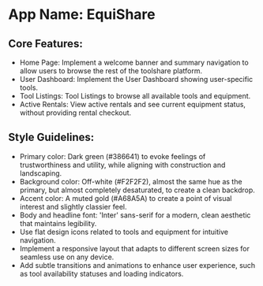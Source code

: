 # **App Name**: EquiShare

## Core Features:

- Home Page: Implement a welcome banner and summary navigation to allow users to browse the rest of the toolshare platform.
- User Dashboard: Implement the User Dashboard showing user-specific tools.
- Tool Listings: Tool Listings to browse all available tools and equipment.
- Active Rentals: View active rentals and see current equipment status, without providing rental checkout.

## Style Guidelines:

- Primary color: Dark green (#386641) to evoke feelings of trustworthiness and utility, while aligning with construction and landscaping.
- Background color: Off-white (#F2F2F2), almost the same hue as the primary, but almost completely desaturated, to create a clean backdrop.
- Accent color: A muted gold (#A68A5A) to create a point of visual interest and slightly classier feel.
- Body and headline font: 'Inter' sans-serif for a modern, clean aesthetic that maintains legibility.
- Use flat design icons related to tools and equipment for intuitive navigation.
- Implement a responsive layout that adapts to different screen sizes for seamless use on any device.
- Add subtle transitions and animations to enhance user experience, such as tool availability statuses and loading indicators.